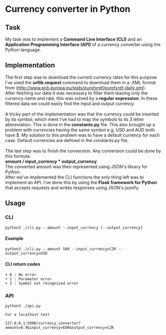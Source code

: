 # Currency converter in Python
## Task
My task was to implement a **Command Line Interface (CLI)** and an **Application Programming Interface (API)** of a currency converter using the Python language.
## Implementation
The first step was to download the current currency rates for this purpose I've used the **urllib.request** command to download them in a .XML format from (http://www.ecb.europa.eu/stats/eurofxref/eurofxref-daily.xml).
<br>
After fetching our data it was necessary to filter them leaving only the currency name and rate, this was solved by a **regular expression**. In these filtered data we could easily find the input and output currency.  
<br>
A tricky part of the implementation was that the currency could be inserted by its symbol, which ment I've had to map the symbols to its 3 letter abbreviation. This is done in the **constants.py** file. This also brought up a problem with currencies having the same symbol e.g. USD and AUD both have $. My solution to this problem was to have a default currency for each case. Default currencies are defined in the constants.py file.  
<br>
The last step was to finish the conversion. Any conversion could be done by this formula:  
**amount / input_currency * output_currency**
<br>
The converted amount was then represented using JSON's library for Python.
<br>
After we've implemented the CLI functions the only thing left was to implement an API. I've done this by using the **Flask framework for Python** that accepts requests and writes responses using JSON's jsonify.
## Usage
### CLI

	python3 ./cli.py --amount --input_currency [--output_currency]  

#### Example

	python3 ./cli.py --amount 500 --input_currency=CZK --output_currency=USD

#### CLI return codes
	+ 0 : No error
	+ 1 : Parameter error
	+ 2 : Symbol not recognized error
### API
	python3 ./api.py

	For a localhost test

	127.0.0.1:5000/currency_converter?amount=0.9&input_currency=EUR&output_currency=CZK
